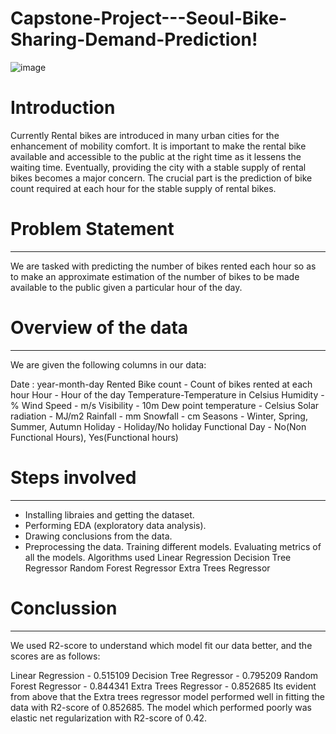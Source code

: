 # Capstone-Project---Seoul-Bike-Sharing-Demand-Prediction!
![image](https://user-images.githubusercontent.com/20932848/167474611-cd165721-25b0-4294-bd5f-71c4e1fa6cf4.png)

# **Introduction** 

Currently Rental bikes are introduced in many urban cities for the enhancement of mobility comfort. It is important to make the rental bike available and accessible to the public at the right time as it lessens the waiting time. Eventually, providing the city with a stable supply of rental bikes becomes a major concern. The crucial part is the prediction of bike count required at each hour for the stable supply of rental bikes.

# **Problem Statement**
------
We are tasked with predicting the number of bikes rented each hour so as to make an approximate estimation of the number of bikes to be made available to the public given a particular hour of the day.

# **Overview of the data**
----------
We are given the following columns in our data:

Date : year-month-day
Rented Bike count - Count of bikes rented at each hour
Hour - Hour of the day
Temperature-Temperature in Celsius
Humidity - %
Wind Speed - m/s
Visibility - 10m
Dew point temperature - Celsius
Solar radiation - MJ/m2
Rainfall - mm
Snowfall - cm
Seasons - Winter, Spring, Summer, Autumn
Holiday - Holiday/No holiday
Functional Day - No(Non Functional Hours), Yes(Functional hours)
# **Steps involved**
--------
* Installing libraies and getting the dataset.
* Performing EDA (exploratory data analysis).
* Drawing conclusions from the data.
* Preprocessing the data.
Training different models.
Evaluating metrics of all the models.
Algorithms used
Linear Regression
Decision Tree Regressor
Random Forest Regressor
Extra Trees Regressor
# **Conclussion**
------
We used R2-score to understand which model fit our data better, and the scores are as follows:

Linear Regression - 0.515109
Decision Tree Regressor - 0.795209
Random Forest Regressor - 0.844341
Extra Trees Regressor - 0.852685
Its evident from above that the Extra trees regressor model performed well in fitting the data with R2-score of 0.852685. The model which performed poorly was elastic net regularization with R2-score of 0.42.
